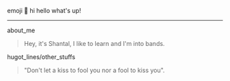 emoji :punch: hi hello what's up!
***
about_me
>  Hey, it's Shantal, I like to learn and I'm into bands.

hugot_lines/other_stuffs
> "Don't let a kiss to fool you nor a fool to kiss you".

